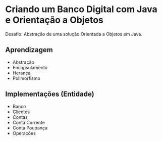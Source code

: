 # Criando um Banco Digital com Java e Orientação a Objetos

Desafio: Abstração de uma solução Orientada a Objetos em Java.

## Aprendizagem 
  - Abstração
  - Encapsulamento
  - Herança
  - Polimorfismo
  
## Implementações (Entidade)
  - Banco
  - Clientes
  - Contas
  - Conta Corrente
  - Conta Poupança
  - Operações

